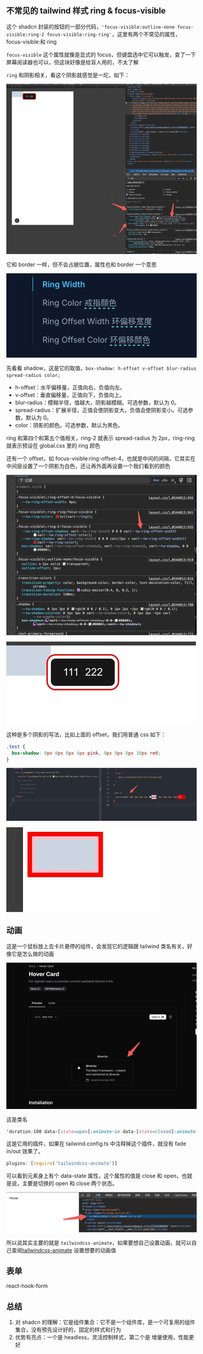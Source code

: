 ## 不常见的 tailwind 样式 ring & focus-visible

这个 shadcn 封装的按钮的一部分代码，`'focus-visible:outline-none focus-visible:ring-2 focus-visible:ring-ring'`，这里有两个不常见的属性，focus-visible:和 ring

`focus-visible` 这个属性就像是显式的 focus，但键盘选中它可以触发，查了一下屏幕阅读器也可以，但这块好像是给盲人用的，不太了解

`ring` 和阴影相关，看这个阴影就感觉是一坨，如下：

![alt text](image-5.png)

它和 border 一样，但不会占据位置，属性也和 border 一个意思

![alt text](image-6.png)

先看看 shadow，这是它的取值，`box-shadow: h-offset v-offset blur-radius spread-radius color;`

- h-offset：水平偏移量，正值向右，负值向左。
- v-offset：垂直偏移量，正值向下，负值向上。
- blur-radius：模糊半径，值越大，阴影越模糊。可选参数，默认为 0。
- spread-radius：扩展半径，正值会使阴影变大，负值会使阴影变小。可选参数，默认为 0。
- color：阴影的颜色。可选参数，默认为黑色。

ring 和第四个和第五个值相关，ring-2 就表示 spread-radius 为 2px，ring-ring 就表示预设在 global.css 里的 ring 颜色

还有一个 offset，如 focus-visible:ring-offset-4，也就是中间的间隔，它其实在中间层设置了一个阴影为白色，还让再外面再设置一个我们看到的颜色

![alt text](image-7.png)

![alt text](image-8.png)

这种是多个阴影的写法，比如上面的 offset，我们用普通 css 如下：

```css
.test {
  box-shadow: 0px 0px 0px 4px pink, 0px 0px 0px 10px red;
}
```

![alt text](image-9.png)

![alt text](image-10.png)

## 动画

这是一个鼠标放上去卡片悬停的组件，会发现它的逻辑跟 tailwind 类名有关，好像它是怎么做的动画

![alt text](image-11.png)

这是类名

```css
'duration-100 data-[state=open]:animate-in data-[state=closed]:animate-out data-[state=closed]:fade-out-0 data-[state=open]:fade-in-0 data-[state=closed]:zoom-out-95 data-[state=open]:zoom-in-95 data-[side=bottom]:slide-in-from-top-2 data-[side=left]:slide-in-from-right-2 data-[side=right]:slide-in-from-left-2 data-[side=top]:slide-in-from-bottom-2'
```

这是它用的插件，如果在 tailwind.config.ts 中注释掉这个插件，就没有 fade in/out 效果了。

```js
plugins: [require('tailwindcss-animate')]
```

可以看到元素身上有个 data-state 属性，这个属性的值是 close 和 open，也就是说，主要是切换的 open 和 close 两个状态。

![alt text](image-12.png)

所以说其实主要的就是 `tailwindcss-animate`，如果要想自己设置动画，就可以自己查阅[tailwindcss-animate](https://github.com/jamiebuilds/tailwindcss-animate) 设置想要的动画值

## 表单

react-hook-form

## 总结

1. 对 shadcn 的理解：它是组件集合：它不是一个组件库，是一个可复用的组件集合，没有预先设计好的，固定的样式和行为
2. 优势有亮点：一个是 headless，灵活控制样式，第二个是 增量使用，性能更好

```

```
